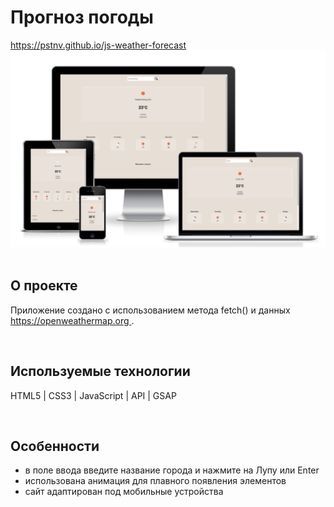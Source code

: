 <h1> Прогноз погоды </h1>
<a href="https://pstnv.github.io/js-weather-forecast/"> https://pstnv.github.io/js-weather-forecast </a>

<div align="center">
  <img src="src/pics/preview.png">
</div>
<br>

<h2> О проекте </h2>
<p> Приложение создано с использованием метода fetch() и данных <a href="https://openweathermap.org/"> https://openweathermap.org </a>. </p>
<br>

<h2> Используемые технологии </h2>
<p> HTML5 | CSS3 | JavaScript | API | GSAP</p>
<br>

<h2>Особенности</h2>
<ul>
  <li> в поле ввода введите название города и нажмите на Лупу или Enter </li>
  <li> использована анимация для плавного появления элементов </li>
  <li> сайт адаптирован под мобильные устройства </li>
</ul>
